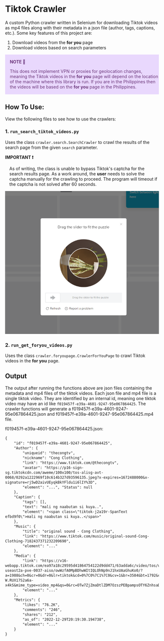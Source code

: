 # Tiktok Crawler
A custom Python crawler written in Selenium for downloading Tiktok videos as mp4 files along with their metadata in a json file (author, tags, captions, etc.).
Some key features of this project are:
1. Download videos from the **for you** page
2. Download videos based on search parameters

<div class="warning" style='padding:0.1em; background-color:#E9D8FD; color:#69337A'>
<span>
<p style='margin-top:1em; margin-left:1em'>
<b>NOTE 📝</b></p>
<p style='margin-left:1em;'>
This does not implement VPN or proxies for geolocation changes, meaning the Tiktok videos in the <b>for you</b> page will depend on the location of the machine where this library is run. If you are in the Philippines then the videos will be based on the <b>for you</b> page in the Philippines.
</p>
</div>

## How To Use:
View the following files to see how to use the crawlers:
### 1. `run_search_tiktok_videos.py`
Uses the class `crawler.search.SearchCrawler` to crawl the results of the search page from the given `search` parameter.

<b>IMPORTANT ❗</b></p>
<p style='margin-left:1em;'>
As of writing, the class is unable to bypass Tiktok's captcha for the search results page. As a work around, the <b>user</b> needs to solve the captcha manually for the crawling to proceed. The program will timeout if the captcha is not solved after 60 seconds.
</p>

![image](image/captcha.png)

### 2. `run_get_foryou_videos.py`
Uses the class `crawler.foryoupage.CrawlerForYouPage` to crawl Tiktok videos in the **for you** page.

## Output
The output after running the functions above are json files containing the metadata and mp4 files of the tiktok videos. Each json file and mp4 file is a single tiktok video. They are identified by an internal id, meaning one tiktok video may have an id like `f019457f-e39a-4601-9247-95e067864425`. The crawler functions will generate a f019457f-e39a-4601-9247-95e067864425.json and f019457f-e39a-4601-9247-95e067864425.mp4 file.


f019457f-e39a-4601-9247-95e067864425.json:
``` 
{
    "id": "f019457f-e39a-4601-9247-95e067864425",
    "Author": {
        "uniqueid": "thecongtv", 
        "nickname": "Cong Clothing", 
        "link": "https://www.tiktok.com/@thecongtv", 
        "avatar": "https://p16-sign-sg.tiktokcdn.com/aweme/100x100/tos-alisg-avt-0068/0292a1222969f10c614b327d93596135.jpeg?x-expires=1672488000&x-signature=rj5wD2aivUEyqkBkYFldu1i6lIY%3D", 
        "element": "...", "Status": null
    },
    "Caption": {
        "tags": [], 
        "text": "mali ng naabutan si kuya..", 
        "element": "<span class=\"tiktok-j2a19r-SpanText efbd9f0\">mali ng naabutan si kuya..</span>"
    }, 
    "Music": {
        "title": "original sound - Cong Clothing", 
        "link": "https://www.tiktok.com/music/original-sound-Cong-Clothing-7182437371232209690", 
        "element": "..."
    }, 
    "Media": {
        "link": "https://v16-webapp.tiktok.com/ea97a18c29595d41864754122d9dd471/63adda6c/video/tos/useast2a/tos-useast2a-pve-0037-aiso/owWzfA0MpBDhwWItIQLOhNp9nJ1hxUAaGhuKo0/?a=1988&ch=0&cr=0&dr=0&lr=tiktok&cd=0%7C0%7C1%7C0&cv=1&br=3584&bt=1792&cs=0&ds=3&ft=H3bLjvT4Q9wUxdYCt2HC~MiygGa-W.RUX17S2a6a-x4kS&mime_type=video_mp4&qs=0&rc=OTw7ZjZmaDtlZDM7OzszPEBpampsOTY6ZnhsaDMzZjgzM0AtM2M0NC0zNS0xMjAvLTA2YSNocWozcjRnNWpgLS1kL2Nzcw%3D%3D&l=20221229121934E761197971B88621B22F&btag=80000", 
        "element": "..."
    },
    "Metrics": {
        "likes": "76.2K", 
        "comments": "246", 
        "shares": "212", 
        "as_of": "2022-12-29T20:19:30.194738", 
        "element": "..."
    }
}
```
